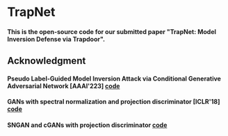 # TrapNet
#### This is the open-source code for our submitted paper "TrapNet: Model Inversion Defense via Trapdoor".

## Acknowledgment
#### Pseudo Label-Guided Model Inversion Attack via Conditional Generative Adversarial Network [AAAI'223] [code](https://github.com/lethesec/plg-mi-attack)
#### GANs with spectral normalization and projection discriminator [ICLR'18] [code](https://github.com/pfnet-research/sngan_projection/tree/master)
#### SNGAN and cGANs with projection discriminator [code](https://github.com/atong01/pytorch.sngan_projection) 
